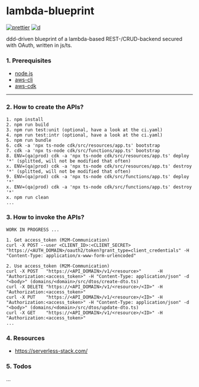 # lambda-blueprint

[![prettier](https://img.shields.io/badge/code_style-prettier-ff69b4.svg)](https://github.com/prettier/prettier)
[![d](https://api.dependabot.com/badges/status?host=github&repo=Syy0n/lambda-blueprint)](https://dependabot.com)

ddd-driven blueprint of a lambda-based REST-/CRUD-backend secured with OAuth, written in js/ts.

### 1. Prerequisites

- [node.js](https://nodejs.org/en/download)
- [aws-cli](https://docs.aws.amazon.com/cli/index.html)
- [aws-cdk](https://docs.aws.amazon.com/cdk/index.html)

---

### 2. How to create the APIs?

```
1. npm install
2. npm run build
3. npm run test:unit (optional, have a look at the ci.yaml)
4. npm run test:intr (optional, have a look at the ci.yaml)
5. npm run bundle
6. cdk -a 'npx ts-node cdk/src/resources/app.ts' bootstrap
7. cdk -a 'npx ts-node cdk/src/functions/app.ts' bootstrap
8. ENV=(qa|prod) cdk -a 'npx ts-node cdk/src/resources/app.ts' deploy  '*' (splitted, will not be modified that often)
x. ENV=(qa|prod) cdk -a 'npx ts-node cdk/src/resources/app.ts' destroy '*' (splitted, will not be modified that often)
9. ENV=(qa|prod) cdk -a 'npx ts-node cdk/src/functions/app.ts' deploy  '*'
x. ENV=(qa|prod) cdk -a 'npx ts-node cdk/src/functions/app.ts' destroy '*'
x. npm run clean
...
```

### 3. How to invoke the APIs?

```
WORK IN PROGRESS ...

1. Get access_token (M2M-Communication)
curl -X POST --user <CLIENT_ID>:<CLIENT_SECRET> "https://<AUTH_DOMAIN>/oauth2/token?grant_type=client_credentials" -H "Content-Type: application/x-www-form-urlencoded"

2. Use access_token (M2M-Communication)
curl -X POST   "https://<API_DOMAIN>/v1/<resource>"      -H "Authorization:<access_token>" -H "Content-Type: application/json" -d "<body>" (domains/<domain>/src/dtos/create-dto.ts)
curl -X DELETE "https://<API_DOMAIN>/v1/<resource>/<ID>" -H "Authorization:<access_token>"
curl -X PUT    "https://<API_DOMAIN>/v1/<resource>/<ID>" -H "Authorization:<access_token>" -H "Content-Type: application/json" -d "<body>" (domains/<domain>/src/dtos/update-dto.ts)
curl -X GET    "https://<API_DOMAIN>/v1/<resource>/<ID>" -H "Authorization:<access_token>"
...
```

### 4. Resources

- https://serverless-stack.com/

### 5. Todos

...
